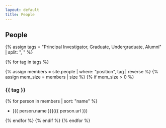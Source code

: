 ```yaml
---
layout: default
title: People
---
```


## People

<!-- predefined labels, in order -->
{% assign tags = "Principal Investigator, Graduate, Undergraduate, Alumni" | split: ", " %}

<!-- loop over tags -->

{% for tag in tags %}

{% assign members = site.people | where: "position", tag | reverse %}
{% assign mem_size = members | size %}
{% if mem_size > 0 %} <!-- generate group if not empty -->

### {{ tag }}
<!-- generate list of members and link to their bios -->
{% for person in members | sort: "name" %}

* [{{ person.name }}]({{ person.url }})

{% endfor %}
{% endif %}
{% endfor %}